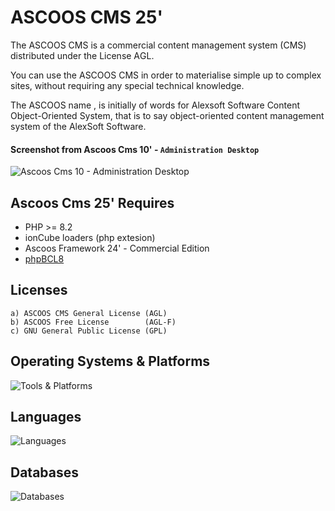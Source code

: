 # ASCOOS CMS 25'

The ASCOOS CMS is a commercial content management system (CMS) distributed under the License ΑGL. 

You can use the ASCOOS CMS in order to materialise simple up to complex sites, without requiring any special technical knowledge.

The ASCOOS name , is initially of words for Alexsoft Software Content Object-Oriented System, that is to say object-oriented content management system of the AlexSoft Software.

#### Screenshot from Ascoos Cms 10' - `Administration Desktop`
![Ascoos Cms 10 - Administration Desktop](https://a.fsdn.com/con/app/proj/ascooscmsextens/screenshots/800px_ascoos_desktop_00100103.jpg)

## Ascoos Cms 25' Requires
- PHP >= 8.2
- ionCube loaders (php extesion)
- Ascoos Framework 24' - Commercial Edition
- [phpBCL8](https://github.com/ascoos/phpbcl8)

## Licenses
    a) ASCOOS CMS General License (AGL)
    b) ASCOOS Free License        (AGL-F)
    c) GNU General Public License (GPL)


## Operating Systems & Platforms
<p align="left">
  <img src="https://skillicons.dev/icons?i=windows,linux,raspberrypi&perline=8" alt="Tools & Platforms" />
</p>


## Languages

<p align="left">
  <img src="https://skillicons.dev/icons?i=php,html,css,jquery,js&perline=8" alt="Languages" />
</p>

## Databases
<img src="https://skillicons.dev/icons?i=mysql,postgres,mongodb&perline=8" alt="Databases" />

